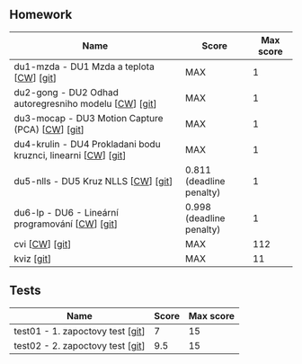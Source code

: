 ## Homework

| Name​                                                                                                                                                                            | Score                       | Max score |
| -------------------------------------------------------------------------------------------------------------------------------------------------------------------------------- | --------------------------- | --------- |
| du1-mzda - DU1 Mzda a teplota [[CW](https://cw.fel.cvut.cz/wiki/courses/b0b33opt/cviceni/hw/lsq1/ "Assignment instruction")] [[git](hw/hw01/)]                                   | MAX                         | 1         |
| du2-gong - DU2 Odhad autoregresniho modelu [[CW](https://cw.fel.cvut.cz/wiki/courses/b0b33opt/cviceni/hw/lsq2/start "Assignment instruction")] [[git](hw/hw02/)]                 | MAX                         | 1         |
| du3-mocap - DU3 Motion Capture (PCA) [[CW](https://cw.fel.cvut.cz/wiki/courses/b0b33opt/cviceni/hw/pca1/ "Assignment instruction")] [[git](hw/hw03/)]                            | MAX                         | 1         |
| du4-krulin - DU4 Prokladani bodu kruznci, linearni [[CW](https://cw.fel.cvut.cz/wiki/courses/b0b33opt/cviceni/hw/kruznice_lin/start "Assignment instruction")] [[git](hw/hw04/)] | MAX                         | 1         |
| du5-nlls - DU5 Kruz NLLS [[CW](https://cw.fel.cvut.cz/wiki/courses/b0b33opt/cviceni/hw/kruznice/start "Assignment instruction")] [[git](hw/hw05/)]                               | 0.811<br>(deadline penalty) | 1         |
| du6-lp - DU6 - Lineární programování [[CW](https://cw.fel.cvut.cz/wiki/courses/b0b33opt/cviceni/hw/lp1/start "Assignment instruction")] [[git](hw/hw06/)]                        | 0.998<br>(deadline penalty) | 1         |
| cvi [[CW](https://cw.fel.cvut.cz/wiki/courses/b0b33opt/cviceni/start)] [[git](cvi/)]                                                                                             | MAX                         | 112       |
| kviz [[git](kvizy/)]                                                                                                                                                             | MAX                         | 11        |

## Tests
| Name​                                                | Score | Max score |
| ---------------------------------------------------- | ----- | --------- |
| test01 - 1. zapoctovy test [[git](testy/test01.pdf)] | 7     | 15        |
| test02 - 2. zapoctovy test [[git](testy/test02.pdf)] | 9.5   | 15        |
